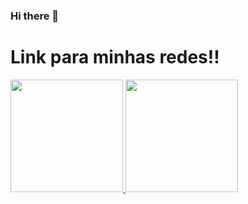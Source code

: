 ### Hi there 👋

<h1>
  Link para minhas redes!!
</h1>

<div align="left">
    <a href="https://github.com/EduardoSBM">
        <img height="180em" src="https://github-readme-stats.vercel.app/api/top-langs/?username=EduardoSBM&layout=compact&theme=dracula&show_icons=true" />
    </a>
    <a href="https://github.com/EduardoSBM">
        <img loading="lazy" height="180em" src="https://github-readme-stats.vercel.app/api?username=EduardoSBM&show_icons=true&theme=dracula&include_all_commits=true&count_private=true" />
    </a>
</div>


